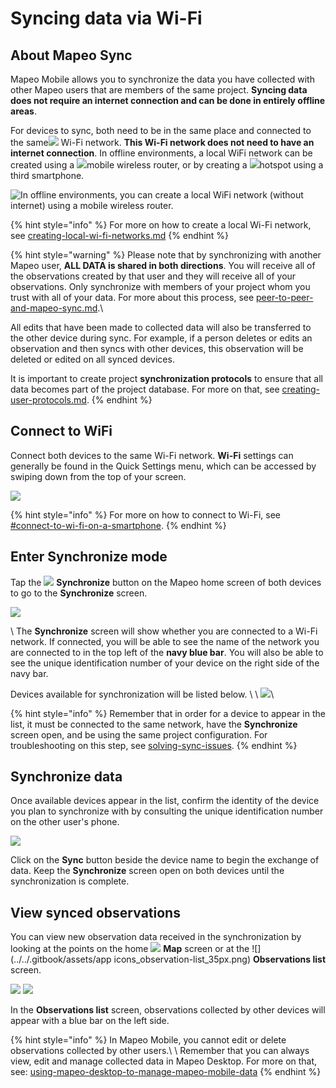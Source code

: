 # Syncing data via Wi-Fi

## About Mapeo Sync

Mapeo Mobile allows you to synchronize the data you have collected with other Mapeo users that are members of the same project. **Syncing data does not require an internet connection and can be done in entirely offline areas**.

For devices to sync, both need to be in the same place and connected to the same![](../../.gitbook/assets/wifi-cropped-01.png) Wi-Fi network. **This Wi-Fi network does not need to have an internet connection**. In offline environments, a local WiFi network can be created using a ![](../../.gitbook/assets/Router\_icon.png)mobile wireless router, or by creating a ![](../../.gitbook/assets/hotspot.png)hotspot using a third smartphone.

![In offline environments, you can create a local WiFi network (without internet) using a mobile wireless router.](../../.gitbook/assets/Mm-Mm\_sync\_via\_WiFi.png)

{% hint style="info" %}
For more on how to create a local Wi-Fi network, see [creating-local-wi-fi-networks.md](../troubleshooting/creating-local-wi-fi-networks.md "mention")
{% endhint %}

{% hint style="warning" %}
Please note that by synchronizing with another Mapeo user, **ALL DATA is shared in both directions**. You will receive all of the observations created by that user and they will receive all of your observations. Only synchronize with members of your project whom you trust with all of your data. For more about this process, see [peer-to-peer-and-mapeo-sync.md](../../overview/about-mapeo/peer-to-peer-and-mapeo-sync.md "mention").\


All edits that have been made to collected data will also be transferred to the other device during sync. For example, if a person deletes or edits an observation and then syncs with other devices, this observation will be deleted or edited on all synced devices.&#x20;

It is important to create project **synchronization protocols** <mark style="color:red;"></mark> to ensure that all data becomes part of the project database. For more on that, see [creating-user-protocols.md](../essentials-for-a-successful-mapeo-project/creating-user-protocols.md "mention").
{% endhint %}

## Connect to WiFi

Connect both devices to the same Wi-Fi network. **Wi-Fi** settings can generally be found in the Quick Settings menu, which can be accessed by swiping down from the top of your screen.

![](../../.gitbook/assets/WiFi\_phone\_activate.jpg)

{% hint style="info" %}
For more on how to connect to Wi-Fi, see [#connect-to-wi-fi-on-a-smartphone](../troubleshooting/connecting-to-wi-fi.md#connect-to-wi-fi-on-a-smartphone "mention").
{% endhint %}

## Enter Synchronize mode

Tap the ![](../../.gitbook/assets/app\_icons\_Sync\_35px.png) **Synchronize** button on the Mapeo home screen of both devices to go to the **Synchronize** screen.

![](../../.gitbook/assets/Homescreen-Sync\_button.jpg) &#x20;

\ The **Synchronize** screen will show whether you are connected to a Wi-Fi network. If connected, you will be able to see the name of the network you are connected to in the top left of the **navy blue bar**. You will also be able to see the unique identification number of your device on the right side of the navy bar.

Devices available for synchronization will be listed below. \ \ ​![](https://files.gitbook.com/v0/b/gitbook-x-prod.appspot.com/o/spaces%2F-MYBEBKX0wx5\_bwmCf0q-887967055%2Fuploads%2FLMfz6FgtUzVMUJtIYZow%2FSync\_screen\_with\_mobile.jpg?alt=media\&token=460df577-a234-4375-8db4-b4f31201e8e8)​\


{% hint style="info" %}
Remember that in order for a device to appear in the list, it must be connected to the same network, have the **Synchronize** screen open, and be using the same project configuration. For troubleshooting on this step, see [solving-sync-issues](../troubleshooting/solving-sync-issues/ "mention").
{% endhint %}

## Synchronize data

Once available devices appear in the list, confirm the identity of the device you plan to synchronize with by consulting the unique identification number on the other user's phone.

![](../../.gitbook/assets/Sync\_screen\_mobile\_sync\_button.jpg)

Click on the **Sync** button beside the device name to begin the exchange of data. Keep the **Synchronize** screen open on both devices until the synchronization is complete.

## View synced observations

You can view new observation data received in the synchronization by looking at the points on the home ![](../../.gitbook/assets/app-icons\_Map\_view.png) **Map** screen or at the ![](../../.gitbook/assets/app icons\_observation-list\_35px.png) **Observations list** screen.

![](../../.gitbook/assets/Homescreen-Observations\_list\_button.jpg)  ![](../../.gitbook/assets/Observations\_list\_screen\_with\_synced\_data.jpg)

In the **Observations list** screen, observations collected by other devices will appear with a blue bar on the left side.&#x20;

{% hint style="info" %}
In Mapeo Mobile, you cannot edit or delete observations collected by other users.\ \ Remember that you can always view, edit and manage collected data in Mapeo Desktop. For more on that, see: [using-mapeo-desktop-to-manage-mapeo-mobile-data](../mapeo-desktop-use/using-mapeo-desktop-to-manage-mapeo-mobile-data/ "mention")
{% endhint %}

